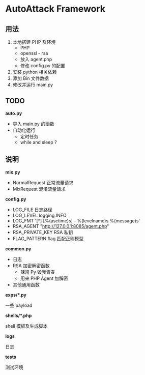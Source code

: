 # AutoAttack Framework

## 用法

1. 本地搭建 PHP 及环境
   - PHP
   - openssl - rsa
   - 放入 agent.php
   - 修改 config.py 的配置
2. 安装 python 相关依赖
3. 添加 Bin 文件数据
4. 修改并运行 main.py

## TODO

**auto.py**

- 导入 main.py 的函数
- 自动化运行
  - 定时任务
  - while and sleep ?

## 说明

**mix.py**

- NormalRequest 正常流量请求
- MixRequest    混淆流量请求

**config.py**

- LOG_FILE            日志路径
- LOG_LEVEL           logging.INFO
- LOG_FMT             '[*] [%(asctime)s] - %(levelname)s %(message)s'
- RSA_AGENT           "http://127.0.0.1:8085/agent.php"
- RSA_PRIVATE_KEY     RSA 私钥
- FLAG_PATTERN        flag 匹配正则模型

**common.py**

- 日志
- RSA 加密解密函数
  - 辣鸡 Py 毁我青春
  - 用来 PHP Agent 加解密
- 其他通用函数

**exps/*.py**

一些 payload

**shells/*.php**

shell 模板及生成脚本

**logs**

日志

**tests**

测试环境
